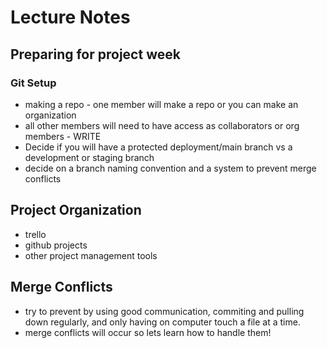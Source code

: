 # Lecture Notes

## Preparing for project week

### Git Setup
- making a repo - one member will make a repo or you can make an organization
- all other members will need to have access as collaborators or org members - WRITE
- Decide if you will have a protected deployment/main branch vs a development or staging branch
- decide on a branch naming convention and a system to prevent merge conflicts

## Project Organization
- trello
- github projects
- other project management tools

## Merge Conflicts
- try to prevent by using good communication, commiting and pulling down regularly, and only having on computer touch a file at a time.
- merge conflicts will occur so lets learn how to handle them!